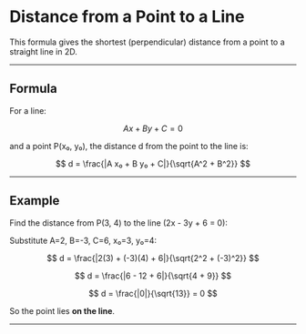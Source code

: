 <!-- File: geometry/point_line_distance.md -->

# Distance from a Point to a Line

This formula gives the shortest (perpendicular) distance from a point to a straight line in 2D.

---

## Formula

For a line:

$$
Ax + By + C = 0
$$

and a point P(x₀, y₀), the distance d from the point to the line is:

$$
d = \frac{|A x₀ + B y₀ + C|}{\sqrt{A^2 + B^2}}
$$

---

## Example

Find the distance from P(3, 4) to the line \(2x - 3y + 6 = 0\):

Substitute A=2, B=-3, C=6, x₀=3, y₀=4:

$$
d = \frac{|2(3) + (-3)(4) + 6|}{\sqrt{2^2 + (-3)^2}}
$$

$$
d = \frac{|6 - 12 + 6|}{\sqrt{4 + 9}}
$$

$$
d = \frac{|0|}{\sqrt{13}} = 0
$$

So the point lies **on the line**.

---
